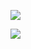 ![](https://github-readme-stats.vercel.app/api?username=oneirical&custom_title=Oneirical&show_icons=true&theme=merko&hide_border=true&border_radius=10&hide_rank=true&hide=issues)

![](https://github-readme-stats.vercel.app/api/top-langs/?username=Oneirical&langs_count=4&layout=compact&theme=merko&hide_border=true&border_radius=10&exclude_repo=oneirical.github.io,The-Games-Foxes-Play)
